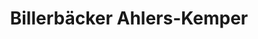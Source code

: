 ---
title: "Billerbäcker Ahlers-Kemper"
url: /billerbeck/billerbaecker-ahlers-kemper/
shop: Bäckerei
---